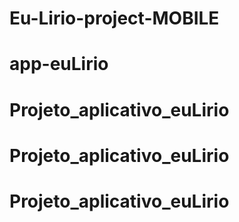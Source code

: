 # Eu-Lirio-project-MOBILE
# app-euLirio
# Projeto_aplicativo_euLirio
# Projeto_aplicativo_euLirio
# Projeto_aplicativo_euLirio

